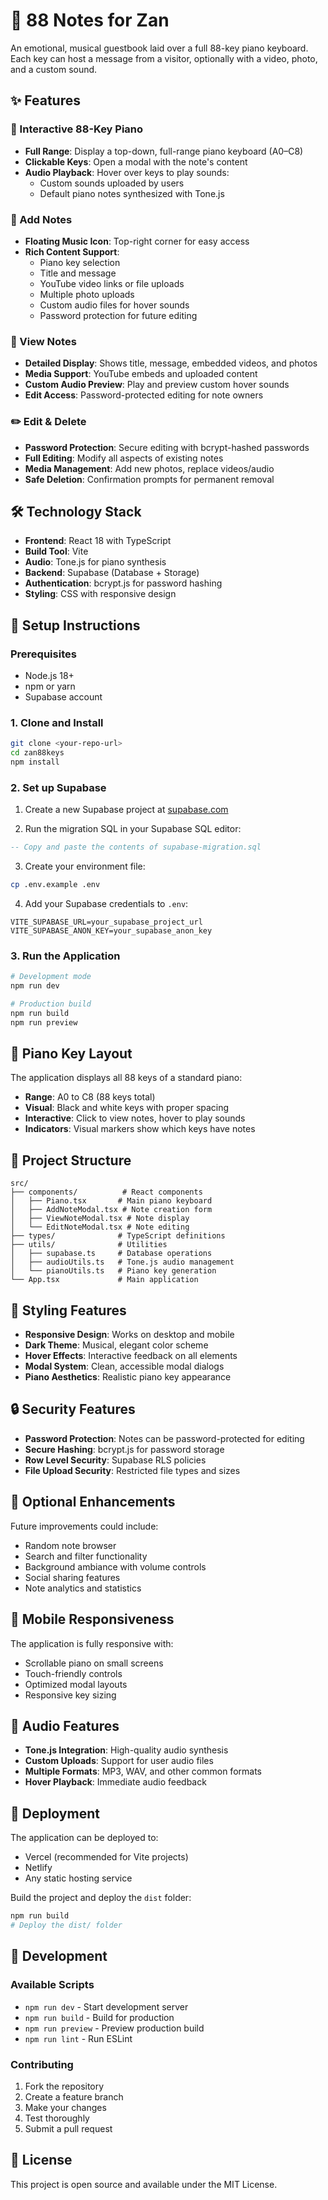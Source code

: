 # 🎹 88 Notes for Zan

An emotional, musical guestbook laid over a full 88-key piano keyboard. Each key can host a message from a visitor, optionally with a video, photo, and a custom sound.

## ✨ Features

### 🎵 Interactive 88-Key Piano
- **Full Range**: Display a top-down, full-range piano keyboard (A0–C8)
- **Clickable Keys**: Open a modal with the note's content
- **Audio Playback**: Hover over keys to play sounds:
  - Custom sounds uploaded by users
  - Default piano notes synthesized with Tone.js

### 📝 Add Notes
- **Floating Music Icon**: Top-right corner for easy access
- **Rich Content Support**:
  - Piano key selection
  - Title and message
  - YouTube video links or file uploads
  - Multiple photo uploads
  - Custom audio files for hover sounds
  - Password protection for future editing

### 👀 View Notes
- **Detailed Display**: Shows title, message, embedded videos, and photos
- **Media Support**: YouTube embeds and uploaded content
- **Custom Audio Preview**: Play and preview custom hover sounds
- **Edit Access**: Password-protected editing for note owners

### ✏️ Edit & Delete
- **Password Protection**: Secure editing with bcrypt-hashed passwords
- **Full Editing**: Modify all aspects of existing notes
- **Media Management**: Add new photos, replace videos/audio
- **Safe Deletion**: Confirmation prompts for permanent removal

## 🛠️ Technology Stack

- **Frontend**: React 18 with TypeScript
- **Build Tool**: Vite
- **Audio**: Tone.js for piano synthesis
- **Backend**: Supabase (Database + Storage)
- **Authentication**: bcrypt.js for password hashing
- **Styling**: CSS with responsive design

## 🚀 Setup Instructions

### Prerequisites
- Node.js 18+
- npm or yarn
- Supabase account

### 1. Clone and Install
```bash
git clone <your-repo-url>
cd zan88keys
npm install
```

### 2. Set up Supabase

1. Create a new Supabase project at [supabase.com](https://supabase.com)

2. Run the migration SQL in your Supabase SQL editor:
```sql
-- Copy and paste the contents of supabase-migration.sql
```

3. Create your environment file:
```bash
cp .env.example .env
```

4. Add your Supabase credentials to `.env`:
```env
VITE_SUPABASE_URL=your_supabase_project_url
VITE_SUPABASE_ANON_KEY=your_supabase_anon_key
```

### 3. Run the Application
```bash
# Development mode
npm run dev

# Production build
npm run build
npm run preview
```

## 🎹 Piano Key Layout

The application displays all 88 keys of a standard piano:
- **Range**: A0 to C8 (88 keys total)
- **Visual**: Black and white keys with proper spacing
- **Interactive**: Click to view notes, hover to play sounds
- **Indicators**: Visual markers show which keys have notes

## 📁 Project Structure

```
src/
├── components/          # React components
│   ├── Piano.tsx       # Main piano keyboard
│   ├── AddNoteModal.tsx # Note creation form
│   ├── ViewNoteModal.tsx # Note display
│   └── EditNoteModal.tsx # Note editing
├── types/              # TypeScript definitions
├── utils/              # Utilities
│   ├── supabase.ts     # Database operations
│   ├── audioUtils.ts   # Tone.js audio management
│   └── pianoUtils.ts   # Piano key generation
└── App.tsx             # Main application
```

## 🎨 Styling Features

- **Responsive Design**: Works on desktop and mobile
- **Dark Theme**: Musical, elegant color scheme
- **Hover Effects**: Interactive feedback on all elements
- **Modal System**: Clean, accessible modal dialogs
- **Piano Aesthetics**: Realistic piano key appearance

## 🔒 Security Features

- **Password Protection**: Notes can be password-protected for editing
- **Secure Hashing**: bcrypt.js for password storage
- **Row Level Security**: Supabase RLS policies
- **File Upload Security**: Restricted file types and sizes

## 🌟 Optional Enhancements

Future improvements could include:
- Random note browser
- Search and filter functionality
- Background ambiance with volume controls
- Social sharing features
- Note analytics and statistics

## 📱 Mobile Responsiveness

The application is fully responsive with:
- Scrollable piano on small screens
- Touch-friendly controls
- Optimized modal layouts
- Responsive key sizing

## 🎵 Audio Features

- **Tone.js Integration**: High-quality audio synthesis
- **Custom Uploads**: Support for user audio files
- **Multiple Formats**: MP3, WAV, and other common formats
- **Hover Playback**: Immediate audio feedback

## 🚀 Deployment

The application can be deployed to:
- Vercel (recommended for Vite projects)
- Netlify
- Any static hosting service

Build the project and deploy the `dist` folder:
```bash
npm run build
# Deploy the dist/ folder
```

## 🔧 Development

### Available Scripts
- `npm run dev` - Start development server
- `npm run build` - Build for production
- `npm run preview` - Preview production build
- `npm run lint` - Run ESLint

### Contributing
1. Fork the repository
2. Create a feature branch
3. Make your changes
4. Test thoroughly
5. Submit a pull request

## 📄 License

This project is open source and available under the MIT License.
